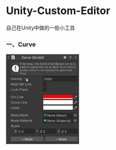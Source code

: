# Unity-Custom-Editor
自己在Unity中做的一些小工具

### 一、Curve
<img src="https://raw.githubusercontent.com/hehanGit/Unity-Custom-Editor/master/Images/Curve_01.png" width="200">
